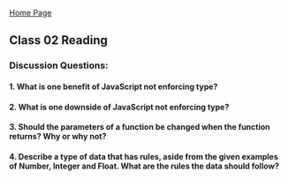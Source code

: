 [Home Page](https://sueduclos.github.io/reading-notes/)

## Class 02 Reading

### Discussion Questions:

#### 1. What is one benefit of JavaScript not enforcing type?
#### 2. What is one downside of JavaScript not enforcing type?
#### 3. Should the parameters of a function be changed when the function returns? Why or why not?
#### 4. Describe a type of data that has rules, aside from the given examples of Number, Integer and Float. What are the rules the data should follow?
